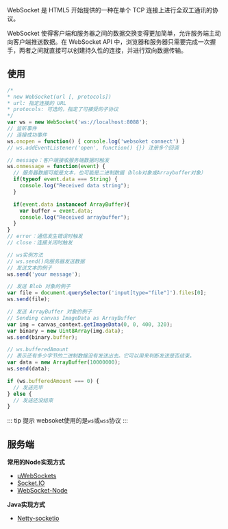 WebSocket 是 HTML5 开始提供的一种在单个 TCP 连接上进行全双工通讯的协议。

WebSocket 使得客户端和服务器之间的数据交换变得更加简单，允许服务端主动向客户端推送数据。在 WebSocket API 中，浏览器和服务器只需要完成一次握手，两者之间就直接可以创建持久性的连接，并进行双向数据传输。

## 使用
```js
/*
* new WebSocket(url [, protocols])
* url: 指定连接的 URL
* protocols: 可选的，指定了可接受的子协议
*/
var ws = new WebSocket('ws://localhost:8088');
// 监听事件
// 连接成功事件
ws.onopen = function() { console.log('websoket connect') }
// ws.addEventListener('open', function() {}) 注册多个回调

// message：客户端接收服务端数据时触发
ws.onmessage = function(event) {
  // 服务器数据可能是文本，也可能是二进制数据（blob对象或Arraybuffer对象）
  if(typeof event.data === String) {
    console.log("Received data string");
  }

  if(event.data instanceof ArrayBuffer){
    var buffer = event.data;
    console.log("Received arraybuffer");
  }
}
// error：通信发生错误时触发
// close：连接关闭时触发

// ws实例方法
// ws.send()向服务器发送数据
// 发送文本的例子
ws.send('your message');

// 发送 Blob 对象的例子
var file = document.querySelector('input[type="file"]').files[0];
ws.send(file);

// 发送 ArrayBuffer 对象的例子
// Sending canvas ImageData as ArrayBuffer
var img = canvas_context.getImageData(0, 0, 400, 320);
var binary = new Uint8Array(img.data);
ws.send(binary.buffer);

// ws.bufferedAmount
// 表示还有多少字节的二进制数据没有发送出去。它可以用来判断发送是否结束。
var data = new ArrayBuffer(10000000);
ws.send(data);

if (ws.bufferedAmount === 0) {
  // 发送完毕
} else {
  // 发送还没结束
}

```
::: tip 提示
websoket使用的是`ws`或`wss`协议
:::

## 服务端
**常用的Node实现方式**
+ [µWebSockets](https://github.com/uWebSockets/uWebSockets)
+ [Socket.IO](http://socket.io/)
+ [WebSocket-Node](https://github.com/theturtle32/WebSocket-Node)

**Java实现方式**
+ [Netty-socketio](https://github.com/mrniko/netty-socketio)
